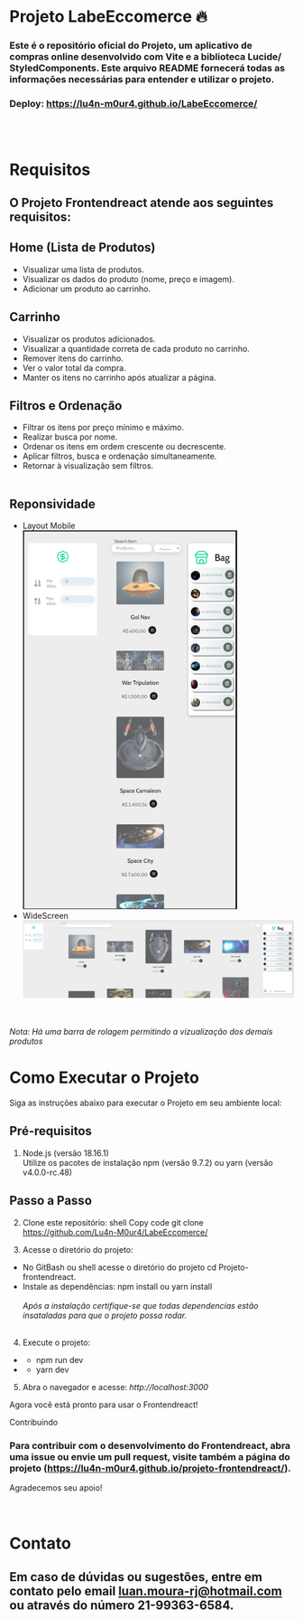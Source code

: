 <h1>Projeto LabeEccomerce 🔥</h1> 

### Este é o repositório oficial do Projeto, um aplicativo de compras online desenvolvido com Vite e a biblioteca Lucide/ StyledComponents. Este arquivo README fornecerá todas as informações necessárias para entender e utilizar o projeto.
### Deploy: https://lu4n-m0ur4.github.io/LabeEccomerce/
<br><br>

# Requisitos
## O Projeto Frontendreact atende aos seguintes requisitos:

## Home (Lista de Produtos)
+ Visualizar uma lista de produtos.
+ Visualizar os dados do produto (nome, preço e imagem).
+ Adicionar um produto ao carrinho.<br> 
## Carrinho
+ Visualizar os produtos adicionados.
+ Visualizar a quantidade correta de cada produto no carrinho.
+ Remover itens do carrinho.
+ Ver o valor total da compra.
+ Manter os itens no carrinho após atualizar a página.
## Filtros e Ordenação
+ Filtrar os itens por preço mínimo e máximo.
+ Realizar busca por nome.
+ Ordenar os itens em ordem crescente ou decrescente.
+ Aplicar filtros, busca e ordenação simultaneamente.
+ Retornar à visualização sem filtros.
<br><br>
## Reponsividade 
+ Layout Mobile <br> <img src="./public/Layout%20mobile%20375x667.png" >
+ WideScreen <br> <img src="./public/Layout%20FullHD%203390x966.png">

<br><br>
*Nota: Há uma barra de rolagem permitindo a vizualização dos demais produtos*
<br>

# Como Executar o Projeto


Siga as instruções abaixo para executar o Projeto  em seu ambiente local:

## Pré-requisitos
1. Node.js (versão 18.16.1)<br>
Utilize os pacotes de instalação npm (versão 9.7.2) ou yarn (versão v4.0.0-rc.48)

## Passo a Passo

2. Clone este repositório:
shell
Copy code
git clone https://github.com/Lu4n-M0ur4/LabeEccomerce/

3. Acesse o diretório do projeto:<br>
+ No GitBash ou shell
acesse o diretório do projeto
cd Projeto-frontendreact.
+ Instale as dependências: npm install ou yarn install <br><br>*Após a instalação certifique-se que todas dependencias estão insataladas para que o projeto possa rodar.*<br><br>
4. Execute o projeto:
+ + npm run dev

+ + yarn dev
5. Abra o navegador e acesse: *http://localhost:3000*

Agora você está pronto para usar o Frontendreact!

Contribuindo
### Para contribuir com o desenvolvimento do Frontendreact, abra uma issue ou envie um pull request, visite também a página do projeto  (https://lu4n-m0ur4.github.io/projeto-frontendreact/).
 Agradecemos seu apoio!
<br><br><br>
# Contato
## Em caso de dúvidas ou sugestões, entre em contato pelo email luan.moura-rj@hotmail.com ou através do número 21-99363-6584.

